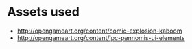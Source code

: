 # Assets used
* http://opengameart.org/content/comic-explosion-kaboom
* http://opengameart.org/content/lpc-pennomis-ui-elements
